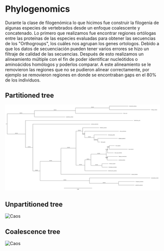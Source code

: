 # Phylogenomics

Durante la clase de filogenómica lo que hicimos fue construir la filogenia de algunas especies de vertebrados desde un enfoque coalescente y concatenado. Lo primero que realizamos fue encontrar regiones ortólogas entre las proteínas de las especies evaluadas para obtener las secuencias de los "Orthogroups", los cuáles nos agrupan los genes ortologos. Debido a que los datos de secuenciación pueden tener varios errores se hizo un filtraje de calidad de las secuencias. Después de esto realizamos un alineamiento múltiple con el fin de poder identificar nucleótidos o aminoácidos homólogos y poderlos comparar. A este alineamiento se le removieron las regiones que no se pudieron alinear correctamente, por ejemplo se removieron regiones en donde se encontraban gaps en el 80% de los individuos. 

## Partitioned tree
![Caos](https://github.com/Julift27/phylogenomics/blob/af0796f48e6305f00443b2105257f730dc81b743/partitioned.treefile_page-0001.jpg)

## Unpartitioned tree
![Caos]()

## Coalescence tree
![Caos]()
